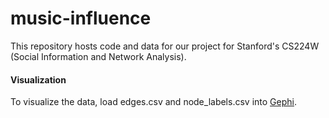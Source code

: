 # music-influence

This repository hosts code and data for our project for Stanford's CS224W (Social Information and Network Analysis).

#### Visualization
To visualize the data, load edges.csv and node_labels.csv into [Gephi](http://gephi.github.io/). 
